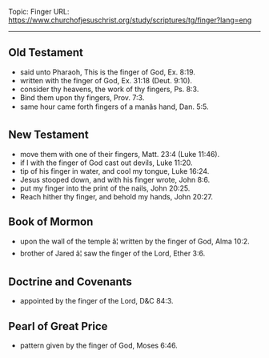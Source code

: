 Topic: Finger
URL: https://www.churchofjesuschrist.org/study/scriptures/tg/finger?lang=eng

---

## Old Testament

- said unto Pharaoh, This is the finger of God, Ex. 8:19.
- written with the finger of God, Ex. 31:18 (Deut. 9:10).
- consider thy heavens, the work of thy fingers, Ps. 8:3.
- Bind them upon thy fingers, Prov. 7:3.
- same hour came forth fingers of a manâs hand, Dan. 5:5.

## New Testament

- move them with one of their fingers, Matt. 23:4 (Luke 11:46).
- if I with the finger of God cast out devils, Luke 11:20.
- tip of his finger in water, and cool my tongue, Luke 16:24.
- Jesus stooped down, and with his finger wrote, John 8:6.
- put my finger into the print of the nails, John 20:25.
- Reach hither thy finger, and behold my hands, John 20:27.

## Book of Mormon

- upon the wall of the temple â¦ written by the finger of God, Alma 10:2.
- brother of Jared â¦ saw the finger of the Lord, Ether 3:6.

## Doctrine and Covenants

- appointed by the finger of the Lord, D&C 84:3.

## Pearl of Great Price

- pattern given by the finger of God, Moses 6:46.

